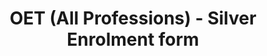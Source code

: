 ---
title: "OET (All Professions) - Silver Enrolment form"
draft: false
# page title background image
bg_image: "images/backgrounds/page-title.jpg"
# meta description
description : "OET (All Professions) - Silver Enrolment form"
---